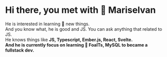 <!--
- 👋 Hi, I’m @mariselvanksr
- 👀 I’m interested in ...
- 🌱 I’m currently learning ...
- 💞️ I’m looking to collaborate on ...
- 📫 How to reach me ...

mariselvanksr/mariselvanksr is a ✨ special ✨ repository because its `README.md` (this file) appears on your GitHub profile.
You can click the Preview link to take a look at your changes.
--->

<h1 align="left">Hi there, you met with 👋 Mariselvan</h1>

He is interested in learning 👀 new things.<br>
And you know what, he is good and JS. You can ask anything that related to JS.<br>
He knows things like <strong>JS, Typescript, Ember.js, React, Svelte<strong>.<br>
And he is currently focus on learning 🌱 FoalTs, MySQL to became a fullstack dev.<br>
